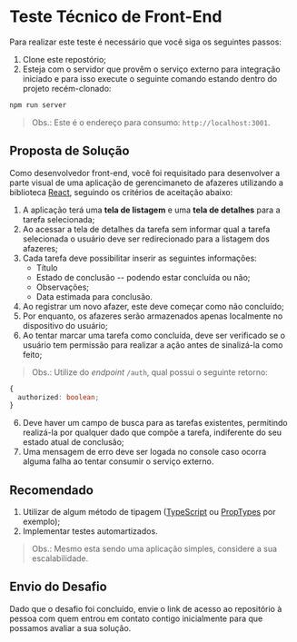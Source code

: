 # Teste Técnico de Front-End

Para realizar este teste é necessário que você siga os seguintes passos:

1. Clone este repostório;
2. Esteja com o servidor que provêm o serviço externo para integração iniciado e para isso execute o seguinte comando estando dentro do projeto recém-clonado:

```bash
npm run server
```

> Obs.: Este é o endereço para consumo: `http://localhost:3001`.

## Proposta de Solução

Como desenvolvedor front-end, você foi requisitado para desenvolver a parte visual de uma aplicação de gerencimaneto de afazeres utilizando a biblioteca [React](https://react.dev), seguindo os critérios de aceitação abaixo:

1. A aplicação terá uma **tela de listagem** e uma **tela de detalhes** para a tarefa selecionada;
2. Ao acessar a tela de detalhes da tarefa sem informar qual a tarefa selecionada o usuário deve ser redirecionado para a listagem dos afazeres;
3. Cada tarefa deve possibilitar inserir as seguintes informações:
   - Título
   - Estado de conclusão -- podendo estar concluída ou não;
   - Observações;
   - Data estimada para conclusão.
4. Ao registrar um novo afazer, este deve começar como não concluído;
5. Por enquanto, os afazeres serão armazenados apenas localmente no dispositivo do usuário;
6. Ao tentar marcar uma tarefa como concluída, deve ser verificado se o usuário tem permissão para realizar a ação antes de sinalizá-la como feito;

> Obs.: Utilize do _endpoint_ `/auth`, qual possui o seguinte retorno:

```ts
{
  authorized: boolean;
}
```

6. Deve haver um campo de busca para as tarefas existentes, permitindo realizá-la por qualquer dado que compõe a tarefa, indiferente do seu estado atual de conclusão;
7. Uma mensagem de erro deve ser logada no console caso ocorra alguma falha ao tentar consumir o serviço externo.

## Recomendado

1. Utilizar de algum método de tipagem ([TypeScript](https://www.typescriptlang.org) ou [PropTypes](https://github.com/facebook/prop-types) por exemplo);
2. Implementar testes automartizados.

> Obs.: Mesmo esta sendo uma aplicação simples, considere a sua escalabilidade.

## Envio do Desafio

Dado que o desafio foi concluído, envie o link de acesso ao repositório à pessoa com quem entrou em contato contigo inicialmente para que possamos avaliar a sua solução.
